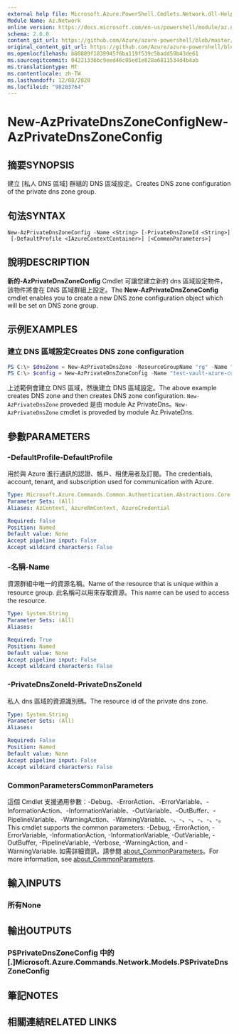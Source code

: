 ```yaml
---
external help file: Microsoft.Azure.PowerShell.Cmdlets.Network.dll-Help.xml
Module Name: Az.Network
online version: https://docs.microsoft.com/en-us/powershell/module/az.network/new-azprivatednszoneconfig
schema: 2.0.0
content_git_url: https://github.com/Azure/azure-powershell/blob/master/src/Network/Network/help/New-AzPrivateDnsZoneConfig.md
original_content_git_url: https://github.com/Azure/azure-powershell/blob/master/src/Network/Network/help/New-AzPrivateDnsZoneConfig.md
ms.openlocfilehash: b80889f1838945f6ba119f539c5badd59b43de61
ms.sourcegitcommit: 04221336bc9eed46c05ed1e828a6811534d4b4ab
ms.translationtype: MT
ms.contentlocale: zh-TW
ms.lasthandoff: 12/08/2020
ms.locfileid: "98283764"
---
```

# <span data-ttu-id="b8346-101">New-AzPrivateDnsZoneConfig</span><span class="sxs-lookup"><span data-stu-id="b8346-101">New-AzPrivateDnsZoneConfig</span></span>

## <span data-ttu-id="b8346-102">摘要</span><span class="sxs-lookup"><span data-stu-id="b8346-102">SYNOPSIS</span></span>
<span data-ttu-id="b8346-103">建立 [私人 DNS 區域] 群組的 DNS 區域設定。</span><span class="sxs-lookup"><span data-stu-id="b8346-103">Creates DNS zone configuration of the private dns zone group.</span></span>

## <span data-ttu-id="b8346-104">句法</span><span class="sxs-lookup"><span data-stu-id="b8346-104">SYNTAX</span></span>

```
New-AzPrivateDnsZoneConfig -Name <String> [-PrivateDnsZoneId <String>]
 [-DefaultProfile <IAzureContextContainer>] [<CommonParameters>]
```

## <span data-ttu-id="b8346-105">說明</span><span class="sxs-lookup"><span data-stu-id="b8346-105">DESCRIPTION</span></span>
<span data-ttu-id="b8346-106">**新的-AzPrivateDnsZoneConfig** Cmdlet 可讓您建立新的 dns 區域設定物件，該物件將會在 DNS 區域群組上設定。</span><span class="sxs-lookup"><span data-stu-id="b8346-106">The **New-AzPrivateDnsZoneConfig** cmdlet enables you to create a new DNS zone configuration object which will be set on DNS zone group.</span></span>

## <span data-ttu-id="b8346-107">示例</span><span class="sxs-lookup"><span data-stu-id="b8346-107">EXAMPLES</span></span>

### <span data-ttu-id="b8346-108">建立 DNS 區域設定</span><span class="sxs-lookup"><span data-stu-id="b8346-108">Creates DNS zone configuration</span></span>
```powershell
PS C:\> $dnsZone = New-AzPrivateDnsZone -ResourceGroupName "rg" -Name "test.vault.azure.com"
PS C:\> $config = New-AzPrivateDnsZoneConfig -Name "test-vault-azure-com" -PrivateDnsZoneId $dnsZone.ResourceId
```

<span data-ttu-id="b8346-109">上述範例會建立 DNS 區域，然後建立 DNS 區域設定。</span><span class="sxs-lookup"><span data-stu-id="b8346-109">The above example creates DNS zone and then creates DNS zone configuration.</span></span> <span data-ttu-id="b8346-110">`New-AzPrivateDnsZone` proveded 是由 module Az PrivateDns。</span><span class="sxs-lookup"><span data-stu-id="b8346-110">`New-AzPrivateDnsZone` cmdlet is proveded by module Az.PrivateDns.</span></span>

## <span data-ttu-id="b8346-111">參數</span><span class="sxs-lookup"><span data-stu-id="b8346-111">PARAMETERS</span></span>

### <span data-ttu-id="b8346-112">-DefaultProfile</span><span class="sxs-lookup"><span data-stu-id="b8346-112">-DefaultProfile</span></span>
<span data-ttu-id="b8346-113">用於與 Azure 進行通訊的認證、帳戶、租使用者及訂閱。</span><span class="sxs-lookup"><span data-stu-id="b8346-113">The credentials, account, tenant, and subscription used for communication with Azure.</span></span>

```yaml
Type: Microsoft.Azure.Commands.Common.Authentication.Abstractions.Core.IAzureContextContainer
Parameter Sets: (All)
Aliases: AzContext, AzureRmContext, AzureCredential

Required: False
Position: Named
Default value: None
Accept pipeline input: False
Accept wildcard characters: False
```

### <span data-ttu-id="b8346-114">-名稱</span><span class="sxs-lookup"><span data-stu-id="b8346-114">-Name</span></span>
<span data-ttu-id="b8346-115">資源群組中唯一的資源名稱。</span><span class="sxs-lookup"><span data-stu-id="b8346-115">Name of the resource that is unique within a resource group.</span></span>
<span data-ttu-id="b8346-116">此名稱可以用來存取資源。</span><span class="sxs-lookup"><span data-stu-id="b8346-116">This name can be used to access the resource.</span></span>

```yaml
Type: System.String
Parameter Sets: (All)
Aliases:

Required: True
Position: Named
Default value: None
Accept pipeline input: False
Accept wildcard characters: False
```

### <span data-ttu-id="b8346-117">-PrivateDnsZoneId</span><span class="sxs-lookup"><span data-stu-id="b8346-117">-PrivateDnsZoneId</span></span>
<span data-ttu-id="b8346-118">私人 dns 區域的資源識別碼。</span><span class="sxs-lookup"><span data-stu-id="b8346-118">The resource id of the private dns zone.</span></span>

```yaml
Type: System.String
Parameter Sets: (All)
Aliases:

Required: False
Position: Named
Default value: None
Accept pipeline input: False
Accept wildcard characters: False
```

### <span data-ttu-id="b8346-119">CommonParameters</span><span class="sxs-lookup"><span data-stu-id="b8346-119">CommonParameters</span></span>
<span data-ttu-id="b8346-120">這個 Cmdlet 支援通用參數：-Debug、-ErrorAction、-ErrorVariable、-InformationAction、-InformationVariable、-OutVariable、-OutBuffer、-PipelineVariable、-WarningAction、-WarningVariable、-、-、-、-、-、-。</span><span class="sxs-lookup"><span data-stu-id="b8346-120">This cmdlet supports the common parameters: -Debug, -ErrorAction, -ErrorVariable, -InformationAction, -InformationVariable, -OutVariable, -OutBuffer, -PipelineVariable, -Verbose, -WarningAction, and -WarningVariable.</span></span> <span data-ttu-id="b8346-121">如需詳細資訊，請參閱 [about_CommonParameters](http://go.microsoft.com/fwlink/?LinkID=113216)。</span><span class="sxs-lookup"><span data-stu-id="b8346-121">For more information, see [about_CommonParameters](http://go.microsoft.com/fwlink/?LinkID=113216).</span></span>

## <span data-ttu-id="b8346-122">輸入</span><span class="sxs-lookup"><span data-stu-id="b8346-122">INPUTS</span></span>

### <span data-ttu-id="b8346-123">所有</span><span class="sxs-lookup"><span data-stu-id="b8346-123">None</span></span>

## <span data-ttu-id="b8346-124">輸出</span><span class="sxs-lookup"><span data-stu-id="b8346-124">OUTPUTS</span></span>

### <span data-ttu-id="b8346-125">PSPrivateDnsZoneConfig 中的 [.]</span><span class="sxs-lookup"><span data-stu-id="b8346-125">Microsoft.Azure.Commands.Network.Models.PSPrivateDnsZoneConfig</span></span>

## <span data-ttu-id="b8346-126">筆記</span><span class="sxs-lookup"><span data-stu-id="b8346-126">NOTES</span></span>

## <span data-ttu-id="b8346-127">相關連結</span><span class="sxs-lookup"><span data-stu-id="b8346-127">RELATED LINKS</span></span>
